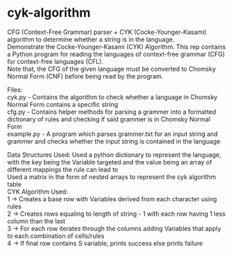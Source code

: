 # cyk-algorithm  
CFG (Context-Free Grammar) parser + CYK (Cocke-Younger-Kasami) algorithm to determine whether a string is in the language.  
Demonstrate the Cocke-Younger-Kasami (CYK) Algorithm. This rep contains a Python program for reading the languages of context-free grammar (CFG) for   context-free languages (CFL).  
Note that, the CFG of the given language must be converted to Chomsky Normal Form (CNF) before being read by the program.  

Files:  
  cyk.py - Contains the algorithm to check whether a language in Chomsky Normal Form contains a specific string  
  cfg.py - Contains helper methods for parsing a grammer into a formatted dictionary of rules and checking if said grammer is in Chomsky Normal Form  
  example.py - A program which parses grammer.txt for an input string and grammer and checks whether the input string is contained in the language  
  
Data Structures Used:
	Used a python dictionary to represent the language, with the key being the Variable targeted and the value being an array of different mappings the 	    rule can lead to  
	Used a matrix in the form of nested arrays to represent the cyk algorithm table   
CYK Algorithm Used:  
	1 -> Creates a base row with Variables derived from each character using rules  
	2 -> Creates rows equaling to length of string - 1 with each row having 1 less column than the last  
	3 -> For each row iterates through the columns adding Variables that apply to each combination of cells/rules  
	4 -> If final row contains S variable, prints success else prints failure  
